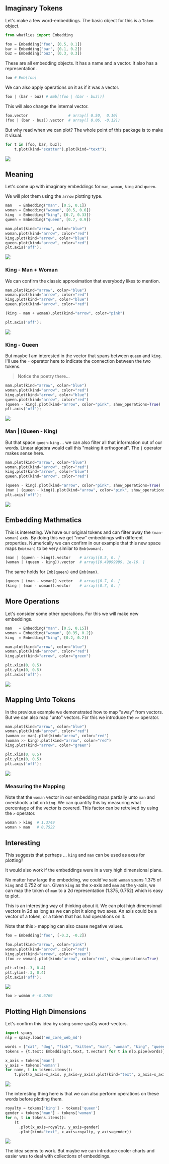 ## Imaginary Tokens

Let's make a few word-embeddings. The basic object for this is a `Token` object.

```python 
from whatlies import Embedding

foo = Embedding("foo", [0.5, 0.1]) 
bar = Embedding("bar", [0.1, 0.2])
buz = Embedding("buz", [0.3, 0.3])
```

These are all embedding objects. It has a name and a vector. 
It also has a representation.

```python
foo # Emb[foo]
```

We can also apply operations on it as if it was a vector. 

```python
foo | (bar - buz) # Emb[(foo | (bar - buz))]
```

This will also change the internal vector. 

```python
foo.vector                  # array([ 0.50,  0.10]
(foo | (bar - buz)).vector  # array([ 0.06, -0.12])
```

But why read when we can plot? The whole point of this package is
to make it visual. 

```python
for t in [foo, bar, buz]:
    t.plot(kind="scatter").plot(kind="text");
```

![](/images/tut1-img1.png)

## Meaning

Let's come up with imaginary embeddings for `man`, `woman`, `king` and `queen`. 

We will plot them using the `arrow` plotting type.

```python
man   = Embedding("man", [0.5, 0.1])
woman = Embedding("woman", [0.5, 0.6])
king  = Embedding("king", [0.7, 0.33])
queen = Embedding("queen", [0.7, 0.9])

man.plot(kind="arrow", color="blue")
woman.plot(kind="arrow", color="red")
king.plot(kind="arrow", color="blue")
queen.plot(kind="arrow", color="red")
plt.axis('off');
```

![](/images/tut1-img2.png)

### King - Man + Woman

We can confirm the classic approximation that everybody likes to mention.

```python
man.plot(kind="arrow", color="blue")
woman.plot(kind="arrow", color="red")
king.plot(kind="arrow", color="blue")
queen.plot(kind="arrow", color="red")

(king - man + woman).plot(kind="arrow", color="pink")

plt.axis('off');
```

![](/images/tut1-img3.png)

### King - Queen

But maybe I am interested in the vector that spans between `queen` and `king`. I'll use the `-` operator here to indicate the connection between the two tokens. 

> Notice the poetry there... 

```python
man.plot(kind="arrow", color="blue")
woman.plot(kind="arrow", color="red")
king.plot(kind="arrow", color="blue")
queen.plot(kind="arrow", color="red")
(queen - king).plot(kind="arrow", color="pink", show_operations=True)
plt.axis('off');
```

![](/images/tut1-img4.png)

### Man | (Queen - King)

But that space `queen-king` ... we can also filter all that information out of our words. Linear algebra would call this "making it orthogonal". The `|` operator makes sense here.

```python
man.plot(kind="arrow", color="blue")
woman.plot(kind="arrow", color="red")
king.plot(kind="arrow", color="blue")
queen.plot(kind="arrow", color="red")

(queen - king).plot(kind="arrow", color="pink", show_operations=True)
(man | (queen - king)).plot(kind="arrow", color="pink", show_operations=True)
plt.axis('off');
```

![](/images/tut1-img5.png)

## Embedding Mathmatics

This is interesting. We have our original tokens and can filter away 
the `(man-woman)` axis. By doing this we get "new" embeddings with 
different properties. Numerically we can confirm in our example that 
this new space maps `Emb(man)` to be very similar to `Emb(woman)`.

```python
(man | (queen - king)).vector    # array([0.5, 0. ]
(woman | (queen - king)).vector  # array([0.49999999, 1e-16. ]
```

The same holds for `Emb(queen)` and `Emb(man)`.

```python
(queen | (man - woman)).vector   # array([0.7, 0. ]
(king | (man - woman)).vector    # array([0.7, 0. ]
```

## More Operations 

Let's consider some other operations. For this we will 
make new embeddings. 

```python
man   = Embedding("man", [0.5, 0.15])
woman = Embedding("woman", [0.35, 0.2])
king  = Embedding("king", [0.2, 0.2])

man.plot(kind="arrow", color="blue")
woman.plot(kind="arrow", color="red")
king.plot(kind="arrow", color="green")

plt.xlim(0, 0.5)
plt.ylim(0, 0.5)
plt.axis('off');
```

![](/images/tut1-img6.png)

## Mapping Unto Tokens

In the previous example we demonstrated how to map "away" from vectors. 
But we can also map "unto" vectors. For this we introduce the `>>` operator.

```python
man.plot(kind="arrow", color="blue")
woman.plot(kind="arrow", color="red")
(woman >> man).plot(kind="arrow", color="red")
(woman >> king).plot(kind="arrow", color="red")
king.plot(kind="arrow", color="green")

plt.xlim(0, 0.5)
plt.ylim(0, 0.5)
plt.axis('off');
```

![](/images/tut1-img7.png)

### Measuring the Mapping

Note that the `woman` vector in our embedding maps partially unto `man` and 
overshoots a bit on `king`. We can quantify this by measuring what percentage 
of the vector is covered. This factor can be retreived by using the `>` operator.

```python
woman > king  # 1.3749
woman > man   # 0.7522
```

## Interesting 

This suggests that perhaps ... `king` and `man` can be used as axes for plotting? 

It would also work if the embeddings were in a very high dimensional plane. 

No matter how large the embedding, we could've said `woman` spans 1.375 of 
`king` and 0.752 of `man`. Given `king` as the x-axis and `man` as the y-axis, 
we can map the token of `man` to a 2d representation (1.375, 0.752) 
which is easy to plot.

This is an interesting way of thinking about it. We can plot high 
dimensional vectors in 2d as long as we can plot it along two axes. 
An axis could be a vector of a token, or a token that has had operations on it. 

Note that this `>` mapping can also cause negative values. 

```python
foo = Embedding("foo", [-0.2, -0.2])

foo.plot(kind="arrow", color="pink")
woman.plot(kind="arrow", color="red")
king.plot(kind="arrow", color="green")
(foo >> woman).plot(kind="arrow", color="red", show_operations=True)

plt.xlim(-.3, 0.4)
plt.ylim(-.3, 0.4)
plt.axis('off');
```

![](/images/tut1-img8.png)

```python 
foo > woman # -0.6769
```

## Plotting High Dimensions

Let's confirm this idea by using some spaCy word-vectors.

```python
import spacy 
nlp = spacy.load('en_core_web_md')

words = ["cat", "dog", "fish", "kitten", "man", "woman", "king", "queen", "doctor", "nurse"]
tokens = {t.text: Embedding(t.text, t.vector) for t in nlp.pipe(words)}

x_axis = tokens['man']
y_axis = tokens['woman']
for name, t in tokens.items():
    t.plot(x_axis=x_axis, y_axis=y_axis).plot(kind="text", x_axis=x_axis, y_axis=y_axis)
```

![](/images/tut1-img9.png)

The interesting thing here is that we can also perform operations on these words
before plotting them. 

```python
royalty = tokens['king'] - tokens['queen']
gender = tokens['man'] - tokens['woman']
for n, t in tokens.items():
    (t
      .plot(x_axis=royalty, y_axis=gender)
      .plot(kind="text", x_axis=royalty, y_axis=gender))
```

![](/images/tut1-img10.png)

The idea seems to work. But maybe we can introduce cooler charts and easier was
to deal with collections of embeddings.